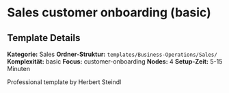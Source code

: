 # Sales customer onboarding (basic)

## Template Details

**Kategorie:** Sales
**Ordner-Struktur:** `templates/Business-Operations/Sales/`
**Komplexität:** basic
**Focus:** customer-onboarding
**Nodes:** 4
**Setup-Zeit:** 5-15 Minuten

Professional template by Herbert Steindl
